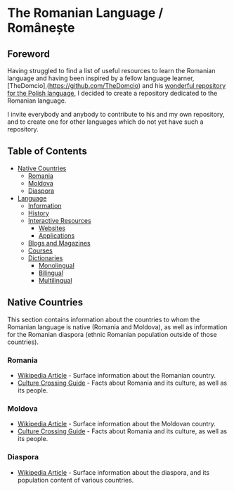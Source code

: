 # The Romanian Language / Românește

## Foreword

Having struggled to find a list of useful resources to learn the Romanian language and having been inspired by a fellow language learner, [TheDomcio],(https://github.com/TheDomcio) and his [wonderful repository for the Polish language](https://github.com/TheDomcio/WonderfulPolishLanguage), I decided to create a repository dedicated to the Romanian language.

I invite everybody and anybody to contribute to his and my own repository, and to create one for other languages which do not yet have such a repository.

## Table of Contents

- [Native Countries](#native-countries)
  - [Romania](#romania)
  - [Moldova](#moldova)
  - [Diaspora](#diaspora)
- [Language](#language)
  - [Information](#information)
  - [History](#history)
  - [Interactive Resources](#interactive-resources)
    - [Websites](#websites)
    - [Applications](#applications)
  - [Blogs and Magazines](#blogs-and-magazines)
  - [Courses](#courses)
  - [Dictionaries](#dictionaries)
    - [Monolingual](#monolingual)
    - [Bilingual](#bilingual)
    - [Multilingual](#multilingual)

## Native Countries

This section contains information about the countries to whom the Romanian language is native (Romania and Moldova), as well as information for the Romanian diaspora (ethnic Romanian population outside of those countries).

### Romania

- [Wikipedia Article](https://en.wikipedia.org/wiki/Romania) - Surface information about the Romanian country.
- [Culture Crossing Guide](http://guide.culturecrossing.net/basics_business_student.php?id=170) - Facts about Romania and its culture, as well as its people.

### Moldova

- [Wikipedia Article](https://en.wikipedia.org/wiki/Moldova) - Surface information about the Moldovan country.
- [Culture Crossing Guide](http://guide.culturecrossing.net/basics_business_student.php?id=136) - Facts about Romania and its culture, as well as its people.

### Diaspora

- [Wikipedia Article](https://en.wikipedia.org/wiki/Romanian_diaspora) - Surface information about the diaspora, and its population content of various countries.

